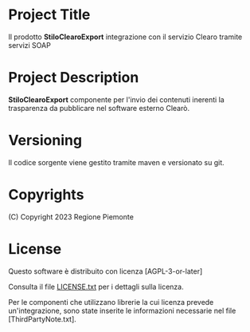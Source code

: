 # Project Title 
Il prodotto **StiloClearoExport** integrazione con il servizio Clearo tramite servizi SOAP

# Project Description
**StiloClearoExport** componente per l'invio dei contenuti inerenti la trasparenza da pubblicare nel software esterno Clearò.

# Versioning 
Il codice sorgente viene gestito tramite maven e versionato su git.

# Copyrights 
 (C) Copyright 2023 Regione Piemonte
 
# License 
Questo software è distribuito con licenza [AGPL-3-or-later]

Consulta il file [LICENSE.txt](LICENSE.txt) per i dettagli sulla licenza. 

Per le componenti che utilizzano librerie la cui licenza prevede un'integrazione, sono state inserite le informazioni necessarie nel file [ThirdPartyNote.txt].